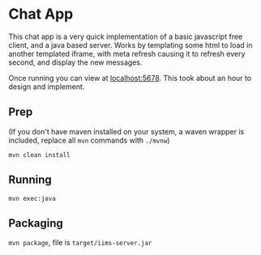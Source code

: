 # Chat App

This chat app is a very quick implementation of a basic javascript free client, and a java based server. Works by templating some html to load in another templated iframe, with meta refresh causing it to refresh every second, and display the new messages. 

Once running you can view at [localhost:5678](http://localhost:5678/).
This took about an hour to design and implement.


## Prep

(If you don't have maven installed on your system, a waven wrapper is included, replace all `mvn` commands with `./mvnw`)

`mvn clean install`


## Running
`mvn exec:java`

## Packaging
`mvn package`, file is `target/iims-server.jar`